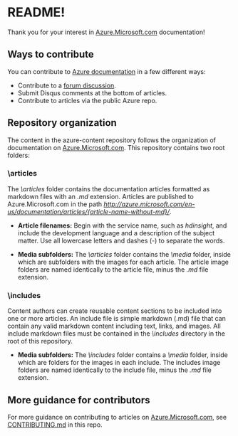# README!

Thank you for your interest in [Azure.Microsoft.com](http://azure.microsoft.com) documentation!

## Ways to contribute

You can contribute to [Azure documentation](http://azure.microsoft.com/en-us/documentation/) in a few different ways:

* Contribute to a [forum discussion](http://social.msdn.microsoft.com/Forums/windowsazure/en-US/home).
* Submit Disqus comments at the bottom of articles.
* Contribute to articles via the public Azure repo.

## Repository organization

The content in the azure-content repository follows the organization of documentation on [Azure.Microsoft.com](http://azure.microsoft.com). This repository contains two root folders: 

### \articles 

The *\articles* folder contains the documentation articles formatted as markdown files with an *.md* extension. Articles are published to Azure.Microsoft.com in the path *http://azure.microsoft.com/en-us/documentation/articles/{article-name-without-md}/*. 

* **Article filenames:** Begin with the service name, such as *hdinsight*, and include the development language and a description of the subject matter. Use all lowercase letters and dashes (-) to separate the words. 

* **Media subfolders:** The *\articles* folder contains the *\media* folder, inside which are subfolders with the images for each article. The article image folders are named identically to the article file, minus the *.md* file extension.

### \includes

Content authors can create reusable content sections to be included into one or more articles. An include file is simple markdown (.md) file that can contain any valid markdown content including text, links, and images. All include markdown files must be contained in the *\includes* directory in the root of this repository. 

* **Media subfolders:** The *\includes* folder contains a *\media* folder, inside which are folders for the images in each include. The includes image folders are named identically to the include file, minus the *.md* file extension.

## More guidance for contributors
For more guidance on contributing to articles on [Azure.Microsoft.com](http://azure.microsoft.com), see [CONTRIBUTING.md](https://github.com/Azure/azure-content/blob/master/CONTRIBUTING.md) in this repo. 

